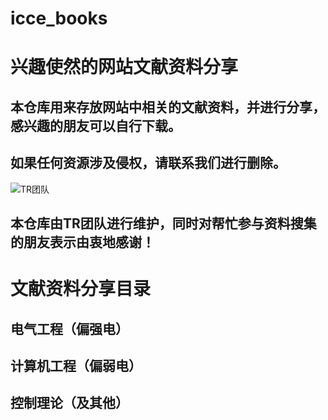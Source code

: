 # icce_books
# 兴趣使然的网站文献资料分享
## 本仓库用来存放网站中相关的文献资料，并进行分享，感兴趣的朋友可以自行下载。  
## 如果任何资源涉及侵权，请联系我们进行删除。    
![TR团队](http://www.icce.top/wp-content/uploads/2020/06/TR.jpg)
## 本仓库由TR团队进行维护，同时对帮忙参与资料搜集的朋友表示由衷地感谢！
# 文献资料分享目录
## 电气工程（偏强电）
## 计算机工程（偏弱电）
## 控制理论（及其他）
